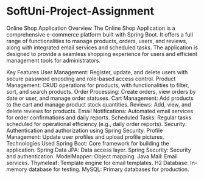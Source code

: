 # SoftUni-Project-Assignment
Online Shop Application
Overview
The Online Shop Application is a comprehensive e-commerce platform built with Spring Boot. It offers a full range of functionalities to manage products, orders, users, and reviews, along with integrated email services and scheduled tasks. The application is designed to provide a seamless shopping experience for users and efficient management tools for administrators.

Key Features
User Management: Register, update, and delete users with secure password encoding and role-based access control.
Product Management: CRUD operations for products, with functionalities to filter, sort, and search products.
Order Processing: Create orders, view orders by date or user, and manage order statuses.
Cart Management: Add products to the cart and manage product stock quantities.
Reviews: Add, view, and delete reviews for products.
Email Notifications: Automated email services for order confirmations and daily reports.
Scheduled Tasks: Regular tasks scheduled for operational efficiency (e.g., daily order reports).
Security: Authentication and authorization using Spring Security.
Profile Management: Update user profiles and upload profile pictures.
Technologies Used
Spring Boot: Core framework for building the application.
Spring Data JPA: Data access layer.
Spring Security: Security and authentication.
ModelMapper: Object mapping.
Java Mail: Email services.
Thymeleaf: Template engine for email templates.
H2 Database: In-memory database for testing.
MySQL: Primary databases for production.
